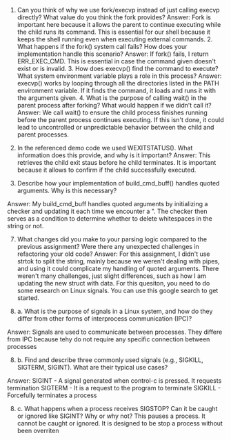 1. Can you think of why we use fork/execvp instead of just calling execvp directly? What value do you think the fork provides?
                                                                                                                                                            Answer:  Fork is important here because it allows the parent to continue executing while the child runs its command. This is essential for our shell because it keeps the shell running even when executing external commands.                                                                                                                                                                                                                                                      2. What happens if the fork() system call fails? How does your implementation handle this scenario?                                                                                                                                                                                                                     Answer: If fork() fails, I return ERR_EXEC_CMD. This is essential in case the command given doesn't exist or is invalid.                                                                                                                                                                                                3. How does execvp() find the command to execute? What system environment variable plays a role in this process?                                                                                                                                                                                                        Answer: execvp() works by looping through all the directories listed in the PATH environment variable. If it finds the command, it loads and runs it with the arguments given.                                                                                                                                                                                                                                                                                                      4. What is the purpose of calling wait() in the parent process after forking? What would happen if we didn’t call it?                                                                                                                                                                                                   Answer: We call wait() to ensure the child process finishes running before the parent process continues executing. If this isn't done, it could lead to uncontrolled or unpredictable behavior between the child and parent processes.

5. In the referenced demo code we used WEXITSTATUS(). What information does this provide, and why is it important?                                                                                                                                                                                                      Answer: This retrieves the child exit staus before he child terminates. It is important because it allows to confirm if the child successfully executed.

6. Describe how your implementation of build_cmd_buff() handles quoted arguments. Why is this necessary?            

Answer: My build_cmd_buff handles quoted arguments by initializing a checker and updating it each time we encounter a ". The checker then serves as a condition to determine whether to delete whitespaces in the string or not.       

7. What changes did you make to your parsing logic compared to the previous assignment? Were there any unexpected challenges in refactoring your old code?                                                                                                                                                              Answer: For this assignment, I didn't use strtok to split the string, mainly because we weren't dealing with pipes, and using it could complicate my handling of quoted arguments. There weren't many challenges, just slight differences, such as how I am updating the new struct with data.                                                                                                                                                                                      For this quesiton, you need to do some research on Linux signals. You can use this google search to get started.

8. a. What is the purpose of signals in a Linux system, and how do they differ from other forms of interprocess communication (IPC)?

Answer: Signals are used to communicate between processes. They differe from IPC because tehy do not require any specific connection between processes

8. b. Find and describe three commonly used signals (e.g., SIGKILL, SIGTERM, SIGINT). What are their typical use cases?

Answer: SIGINT - A signal generated when control-c is pressed. It requests termination
SIGTERM - It is a request to the program to terminate
SIGKILL - Forcefully terminates a process

8. c. What happens when a process receives SIGSTOP? Can it be caught or ignored like SIGINT? Why or why not?
This pauses a process. It cannot be caught or ignored. It is designed to be stop a process without been overriten

